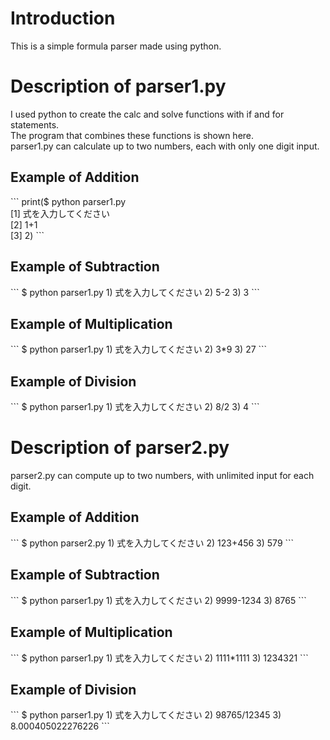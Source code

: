 # Introduction
This is a simple formula parser made using python.

# Description of parser1.py
I used python to create the calc and solve functions with if and for statements.<br>
The program that combines these functions is shown here.<br>
parser1.py can calculate up to two numbers, each with only one digit input.<br>

<h2>Example of Addition</h2>
```
print($ python parser1.py<br>[1] 式を入力してください<br>[2] 1+1<br>[3] 2)
```

<h2>Example of Subtraction</h2>
```
$ python parser1.py
1) 式を入力してください
2) 5-2
3) 3
```

<h2>Example of Multiplication</h2>
```
$ python parser1.py
1) 式を入力してください
2) 3*9
3) 27
```

<h2>Example of Division</h2>
```
$ python parser1.py
1) 式を入力してください
2) 8/2
3) 4
```

# Description of parser2.py

parser2.py can compute up to two numbers, with unlimited input for each digit.

<h2>Example of Addition</h2>
```
$ python parser2.py
1) 式を入力してください
2) 123+456
3) 579
```

<h2>Example of Subtraction</h2>
```
$ python parser1.py
1) 式を入力してください
2) 9999-1234
3) 8765
```

<h2>Example of Multiplication</h2>
```
$ python parser1.py
1) 式を入力してください
2) 1111*1111
3) 1234321
```

<h2>Example of Division</h2>
```
$ python parser1.py
1) 式を入力してください
2) 98765/12345
3) 8.000405022276226
```